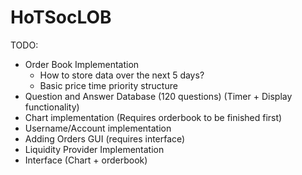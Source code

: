 # HoTSocLOB

TODO:
- Order Book Implementation
    - How to store data over the next 5 days?
    - Basic price time priority structure
- Question and Answer Database (120 questions) (Timer + Display functionality)
- Chart implementation (Requires orderbook to be finished first)
- Username/Account implementation
- Adding Orders GUI (requires interface)
- Liquidity Provider Implementation
- Interface (Chart + orderbook)